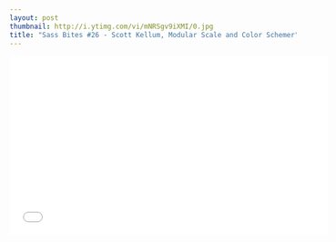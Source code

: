 ```yaml
---
layout: post
thumbnail: http://i.ytimg.com/vi/mNRSgv9iXMI/0.jpg 
title: "Sass Bites #26 - Scott Kellum, Modular Scale and Color Schemer"
---
```


<iframe width='560' height='315' src='//www.youtube.com/embed/mNRSgv9iXMI' frameborder='0' allowfullscreen></iframe>